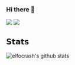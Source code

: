 ### Hi there 👋

![](https://vistr.dev/badge?repo=natashagp)
[![](https://img.shields.io/badge/-natashagp-blue?style=flat-square&logo=Linkedin&logoColor=white&link=https://www.linkedin.com/in/nick-chapsas/)](https://www.linkedin.com/in/natasha-paulon-a91162139)

## 𝗦𝘁𝗮𝘁𝘀

![elfocrash's github stats](https://github-readme-stats.vercel.app/api?username=natashagp&show_icons=true&theme=dracula)
